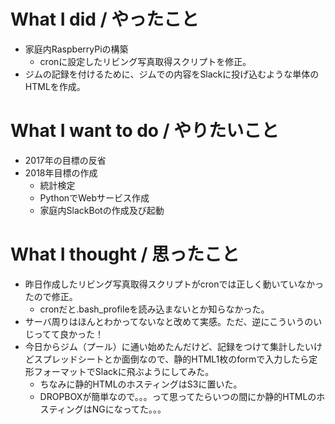# What I did / やったこと
- 家庭内RaspberryPiの構築
  - cronに設定したリビング写真取得スクリプトを修正。
- ジムの記録を付けるために、ジムでの内容をSlackに投げ込むような単体のHTMLを作成。

# What I want to do / やりたいこと
- 2017年の目標の反省
- 2018年目標の作成
  - 統計検定
  - PythonでWebサービス作成
  - 家庭内SlackBotの作成及び起動

# What I thought / 思ったこと
- 昨日作成したリビング写真取得スクリプトがcronでは正しく動いていなかったので修正。
  - cronだと.bash_profileを読み込まないとか知らなかった。
- サーバ周りはほんとわかってないなと改めて実感。ただ、逆にこういうのいじってて良かった！
- 今日からジム（プール）に通い始めたんだけど、記録をつけて集計したいけどスプレッドシートとか面倒なので、静的HTML1枚のformで入力したら定形フォーマットでSlackに飛ぶようにしてみた。
  - ちなみに静的HTMLのホスティングはS3に置いた。
  - DROPBOXが簡単なので。。。って思ってたらいつの間にか静的HTMLのホスティングはNGになってた。。。
